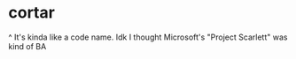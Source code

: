 # cortar
^ It's kinda like a code name. Idk I thought Microsoft's "Project Scarlett" was kind of BA 
